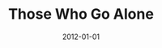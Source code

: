 ---
title: Those Who Go Alone
date: 2012-01-01
source: "https://bandcamp.com/EmbeddedPlayer/album=4140682733/size=large/bgcol=ffffff/linkcol=0687f5/tracklist=false/artwork=small/transparent=true/" 
outRef: "http://anotherreasonny.bandcamp.com/album/those-who-go-alone"
width: 90%
height: 120px
text: When I first asked my former bandmates if I could publish our album from high school, one jokingly pleaded, "maybe don't put up the ska song." With the wisdom afforded by hindsight, our opinions of this project have certainly evolved. At times, we cringe at any reference to the lyrics, or will mock our former aspirations of teenage pop punk stardom. However, I've put this project up in its entirety as a memoriam of our time together. Between the ages of 15 to 17, we spent several hours a day writing our first songs, performing local shows, and ultimately recording this album. Working in this band solidified my identity as a musician, and is the root of my passion not just for punk rock, but for performing, creativity, and artistry in general. I am forever indebted to the friends I made in the band, and in the ever vibrant and supportive Yonkers music scene.
roles: [drum]
---